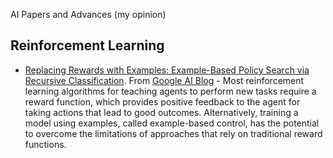 AI Papers and Advances (my opinion)

## Reinforcement Learning
* [Replacing Rewards with Examples: Example-Based Policy Search via Recursive Classification](https://arxiv.org/abs/2103.12656). From [Google AI Blog](https://ai.googleblog.com/2021/03/recursive-classification-replacing.html) - Most reinforcement learning algorithms for teaching agents to perform new tasks require a reward function, which provides positive feedback to the agent for taking actions that lead to good outcomes. Alternatively, training a model using examples, called example-based control, has the potential to overcome the limitations of approaches that rely on traditional reward functions. 
